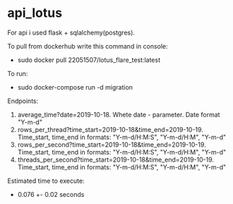 # api_lotus

For api i used flask + sqlalchemy(postgres). 

To pull from dockerhub write this command in console:
 - sudo docker pull 22051507/lotus_flare_test:latest

To run:
 - sudo docker-compose run -d migration
 
Endpoints:
1) average_time?date=2019-10-18. Whete date - parameter. Date format "Y-m-d"
2) rows_per_thread?time_start=2019-10-18&time_end=2019-10-19. Time_start, time_end in formats: "Y-m-d/H:M:S", "Y-m-d/H:M", "Y-m-d"
2) rows_per_second?time_start=2019-10-18&time_end=2019-10-19. Time_start, time_end in formats: "Y-m-d/H:M:S", "Y-m-d/H:M", "Y-m-d"
2) threads_per_second?time_start=2019-10-18&time_end=2019-10-19. Time_start, time_end in formats: "Y-m-d/H:M:S", "Y-m-d/H:M", "Y-m-d"

Estimated time to execute:
 - 0.076 +- 0.02 seconds
